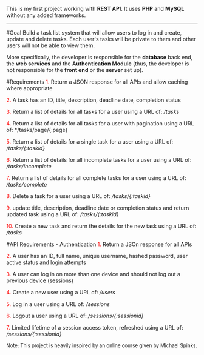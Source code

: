 This is my first project working with **REST API**. It uses **PHP** and **MySQL** without any added frameworks.

---
#Goal
Build a task list system that will allow users to log in and create, update and delete tasks. Each user's tasks will be private to them and other users will not be able to view them.

More specifically, the developer is responsible for the **database** back end, the **web services** and the **Authentication Module** (thus, the developer is not responsible for the **front end** or the **server** set up).

#Requirements
<span style="color: red;">1.</span> Return a JSON response for all APIs and allow caching where appropriate

<span style="color: red;">2.</span> A task has an ID, title, description, deadline date, completion status

<span style="color: red;">3.</span> Return a list of details for all tasks for a user using a URL of: */tasks*

<span style="color: red;">4.</span> Return a list of details for all tasks for a user with pagination using a URL of: */tasks/page/{:page}

<span style="color: red;">5.</span> Return a list of details for a single task for a user using a URL of: */tasks/{:taskid}*

<span style="color: red;">6.</span> Return a list of details for all incomplete tasks for a user using a URL of: */tasks/incomplete*

<span style="color: red;">7.</span> Return a list of details for all complete tasks for a user using a URL of: */tasks/complete*

<span style="color: red;">8.</span> Delete a task for a user using a URL of: */tasks/{:taskid}*

<span style="color: red;">9.</span> update title, description, deadline date or completion status and return updated task using a URL of: */tasks/{:taskid}*

<span style="color: red;">10.</span> Create a new task and return the details for the new task using a URL of: */tasks*


#API Requirements - Authentication
<span style="color: red;">1.</span> Return a JSOn response for all APIs

<span style="color: red;">2.</span> A user has an ID, full name, unique username, hashed password, user active status and login attempts

<span style="color: red;">3.</span> A user can log in on more than one device and should not log out a previous device (sessions)

<span style="color: red;">4.</span> Create a new user using a URL of: */users*

<span style="color: red;">5.</span> Log in a user using a URL of: */sessions*

<span style="color: red;">6.</span> Logout a user using a URL of: */sessions/{:sessionid}*

<span style="color: red;">7.</span> Limited lifetime of a session access token, refreshed using a URL of: */sessions/{:sessionid}*

<font size="2">Note: This project is heavily inspired by an online course given by Michael Spinks.</font>
